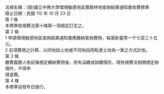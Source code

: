 法規名稱：(廢)國立中興大學環境敏感地區實驗林地查詢結果通知書收費標準  
廢止日期：民國 112 年 10 月 23 日  
第 1 條  
本標準依規費法第十條第一項規定訂定之。  
第 2 條  
1 申請環境敏感地區查詢結果通知書應繳納查詢費用，每案新臺幣一千七百三十五元。  
2 前項費用之計算，以同地段土地或不同地段而毗連土地為一案之方式計收。  
第 3 條  
繳費義務人依前條規定繳納費用後，除有溢繳或誤繳情形，得依規費法相關規定辦理外，不得申  
請退費。  
第 4 條  
本標準自發布日施行。  


